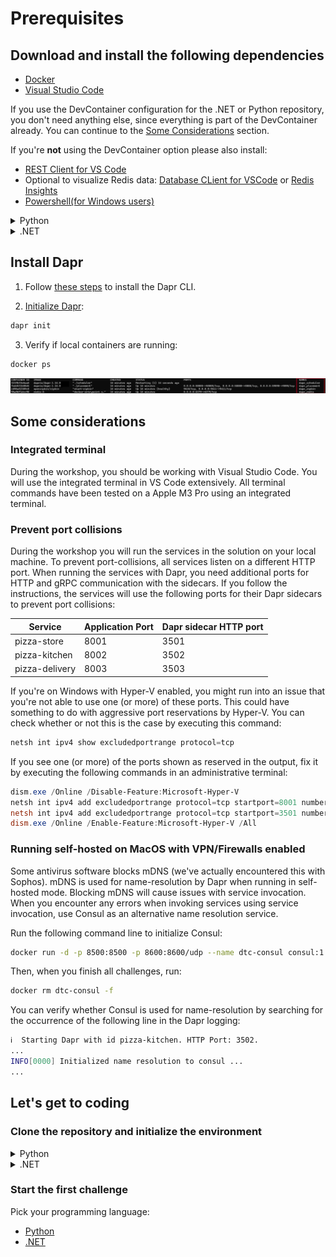 # Prerequisites

## Download and install the following dependencies

- [Docker](https://docs.docker.com/engine/install/)
- [Visual Studio Code](https://code.visualstudio.com/download)

If you use the DevContainer configuration for the .NET or Python repository, you don't need anything else, since everything is part of the DevContainer already. You can continue to the [Some Considerations](#some-considerations) section.

If you're **not** using the DevContainer option please also install:

- [REST Client for VS Code](https://marketplace.visualstudio.com/items?itemName=humao.rest-client)
- Optional to visualize Redis data: [Database CLient for VSCode](https://marketplace.visualstudio.com/items?itemName=cweijan.vscode-database-client2) or [Redis Insights](https://redis.io/insight/) 
- [Powershell(for Windows users)](https://learn.microsoft.com/en-us/powershell/scripting/install/installing-powershell-on-windows?view=powershell-7.4)

<details>

<summary>Python</summary>

- [Python 3](https://www.python.org/downloads/)
- [Python Extension for Visual Studio Code](https://marketplace.visualstudio.com/items?itemName=ms-python.python)

</details>

<details>

<summary>.NET</summary>

- [dotnet 8.0](https://dotnet.microsoft.com/download/dotnet/8.0)
- [C# Extension for Visual Studio Code](https://marketplace.visualstudio.com/items?itemName=ms-dotnettools.csharp)

</details>

## Install Dapr

1. Follow [these steps](https://docs.dapr.io/getting-started/install-dapr-cli/) to install the Dapr CLI.

2. [Initialize Dapr](https://docs.dapr.io/getting-started/install-dapr-cli/):

```bash
dapr init
```

3. Verify if local containers are running:

```bash
docker ps
```

![containers](./../imgs/docker-ps.png)

## Some considerations

### Integrated terminal 

During the workshop, you should be working with Visual Studio Code. You will use the integrated terminal in VS Code extensively. All terminal commands have been tested on a Apple M3 Pro using an integrated terminal.

### Prevent port collisions

During the workshop you will run the services in the solution on your local machine. To prevent port-collisions, all services listen on a different HTTP port. When running the services with Dapr, you need additional ports for HTTP and gRPC communication with the sidecars. If you follow the instructions, the services will use the following ports for their Dapr sidecars to prevent port collisions:

| Service                    | Application Port | Dapr sidecar HTTP port  |
|----------------------------|------------------|------------------------|
| pizza-store      | 8001             | 3501                   |
| pizza-kitchen      | 8002             | 3502                  |
| pizza-delivery | 8003             | 3503               |

If you're on Windows with Hyper-V enabled, you might run into an issue that you're not able to use one (or more) of these ports. This could have something to do with aggressive port reservations by Hyper-V. You can check whether or not this is the case by executing this command:

```powershell
netsh int ipv4 show excludedportrange protocol=tcp
```

If you see one (or more) of the ports shown as reserved in the output, fix it by executing the following commands in an administrative terminal:

```powershell
dism.exe /Online /Disable-Feature:Microsoft-Hyper-V
netsh int ipv4 add excludedportrange protocol=tcp startport=8001 numberofports=3
netsh int ipv4 add excludedportrange protocol=tcp startport=3501 numberofports=3
dism.exe /Online /Enable-Feature:Microsoft-Hyper-V /All
```

### Running self-hosted on MacOS with VPN/Firewalls enabled

Some antivirus software blocks mDNS (we've actually encountered this with Sophos). mDNS is used for name-resolution by Dapr when running in self-hosted mode. Blocking mDNS will cause issues with service invocation. When you encounter any errors when invoking services using service invocation, use Consul as an alternative name resolution service.

Run the following command line to initialize Consul:

```bash
docker run -d -p 8500:8500 -p 8600:8600/udp --name dtc-consul consul:1.15 agent -dev -client '0.0.0.0'
```

Then, when you finish all challenges, run:

```bash
docker rm dtc-consul -f
```

You can verify whether Consul is used for name-resolution by searching for the occurrence of the following line in the Dapr logging:

```bash
ℹ️  Starting Dapr with id pizza-kitchen. HTTP Port: 3502.
...
INFO[0000] Initialized name resolution to consul ...
...
```

## Let's get to coding

### Clone the repository and initialize the environment

<details>
  
<summary>Python</summary>

On your terminal, run:

```bash
git clone https://github.com/diagrid-labs/dapr-workshop-python.git
cd dapr-workshop-python
```

Open the `dapr-workshop-python` folder in VSCode. If you want to use the devcontainer option, select _Open in Container_ when VSCode shows this message.

If you're not using the devcontainer, install `virtualenv` first:

```bash
pip install virtualenv
```

Initialize the virtual environment on your local machine or in the devcontainer:

```bash
python -m venv env
source env/bin/activate
```

</details>

<details>
  
<summary>.NET</summary>

On your terminal, run:

```bash
git clone https://github.com/diagrid-labs/dapr-workshop-csharp.git
cd dapr-worksop-csharp
```

Open the `dapr-workshop-csharp` folder in VSCode. If you want to use the devcontainer option, select _Open in Container_ when VSCode shows this message.

</details>

### Start the first challenge

Pick your programming language:

- [Python](/docs/challenge-1/python.md)
- [.NET](/docs/challenge-1/dotnet.md)
